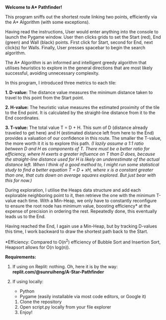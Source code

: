 **Welcome to A\* Pathfinder!**
    
This program sniffs out the shortest route linking two points, efficiently via the A* Algorithm (with some exceptions).

Having read the instructions, User would enter anything into the console to launch the Pygame window.
User then clicks grids to set the Start (red), End (green) and Wall (black) points. First click for Start, second for End, next click(s) for Walls.
Finally, User presses spacebar to begin the search algorithm.


The A* Algorithm is an informed and intelligent greedy algorithm that utilises heuristics to explore in the general directions that are most likely successful, avoiding unnecessary complexity.

In this program, I introduced three metrics to each tile:

**1. D-value:** The distance value measures the minimum distance taken to travel to this point from the Start point.

**2. H-value:** The heuristic value measures the estimated proximity of the tile to the End point. It is calculated by the straight-line distance from it to the End coordinates.

**3. T-value:** The total value T = D + H. This sum of D (distance already traveled to get here) and H (estimated distance left from here to the End) provides a valuation of our confidence in this route. The smaller the T-value, the more worth it it is to explore this path.
_(I lazily assume a 1:1 ratio between D and H as components of T. There must be a better ratio for efficiency, where H exerts a greater influence on T than D does, because the straight-line distance used for H is likely an underestimate of the actual distance left. When I think of a good method to, I might run some statistical study to find a better equation T = D + xH, where x is a constant greater than one, that cuts down on average squares explored. But just bear with this for now.)_

During exploration, I utilise the Heaps data structure and add each explorable neighboring point to it, then retrieve the one with the minimum T-value each time. With a Min-Heap, we only have to constantly reconfigure to ensure the root node has minimum value, boosting efficiency* at the expense of precision in ordering the rest. Repeatedly done, this eventually leads us to the End.

Having reached the End, I again use a Min-Heap, but by tracking D-values this time, I work backward to draw the shortest path back to the Start.

*Efficiency: Compared to O(n<sup>2</sup>) efficiency of Bubble Sort and Insertion Sort, Heapsort allows for O(n log(n)).

**Requirements:**
1. If using on Replit: nothing.
   Oh, here it is by the way: **replit.com/@sunruiheng/A-Star-Pathfinder**

2. If using locally:
      - Python
      - Pygame (easily installable via most code editors, or Google it)
   
   1) Clone the repository
   2) Open script.py locally from your file explorer
   3) Enjoy!
